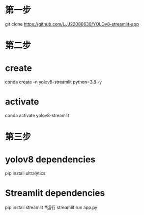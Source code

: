 # 第一步
git clone https://github.com/LJJ22080630/YOLOv8-streamlit-app
# 第二步
# create
conda create -n yolov8-streamlit python=3.8 -y

# activate
conda activate yolov8-streamlit
# 第三步
# yolov8 dependencies
pip install ultralytics

# Streamlit dependencies
pip install streamlit
#运行
  streamlit run app.py
